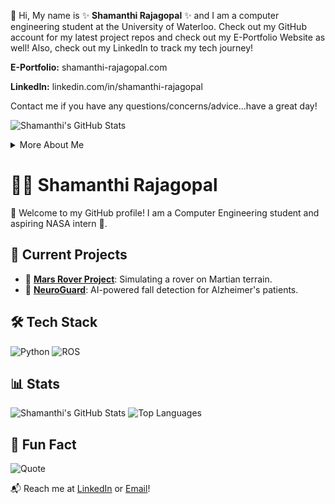 👋 Hi, My name is ✨ **Shamanthi Rajagopal** ✨ and I am a computer engineering student at the University of Waterloo. Check out my GitHub account for my latest project repos and check out my E-Portfolio Website as well! Also, check out my LinkedIn to track my tech journey!

**E-Portfolio:** shamanthi-rajagopal.com

**LinkedIn:** linkedin.com/in/shamanthi-rajagopal

Contact me if you have any questions/concerns/advice...have a great day!

![Shamanthi's GitHub Stats](https://github-readme-stats.vercel.app/api?username=shamanthi-rajagopal&show_icons=true&theme=radical)

<details>
  <summary>More About Me</summary>
  🚀 Space enthusiast<br>
  🏀 Basketball referee<br>
  📚 Studying Computer Engineering
</details>

# 👩‍💻 Shamanthi Rajagopal
🌟 Welcome to my GitHub profile! I am a Computer Engineering student and aspiring NASA intern 🚀.

## 🔭 Current Projects
- 🌌 **[Mars Rover Project](https://github.com/ShamanthiRajagopal/MarsRoverProj)**: Simulating a rover on Martian terrain.
- 🧠 **[NeuroGuard](https://github.com/ShamanthiRajagopal/NeuroGuard)**: AI-powered fall detection for Alzheimer's patients.

## 🛠 Tech Stack
![Python](https://img.shields.io/badge/Python-3776AB?style=for-the-badge&logo=python&logoColor=white)
![ROS](https://img.shields.io/badge/ROS-22314E?style=for-the-badge&logo=ros&logoColor=white)

## 📊 Stats
![Shamanthi's GitHub Stats](https://github-readme-stats.vercel.app/api?username=ShamanthiRajagopal&show_icons=true&theme=radical)
![Top Languages](https://github-readme-stats.vercel.app/api/top-langs/?username=ShamanthiRajagopal&layout=compact&theme=radical)

## 🌟 Fun Fact
![Quote](https://quotes-github-readme.vercel.app/api?type=horizontal&theme=radical)

📬 Reach me at [LinkedIn](https://www.linkedin.com/in/shamanthi-rajagopal) or [Email](mailto:shamanthi.rajagopal@example.com)!


